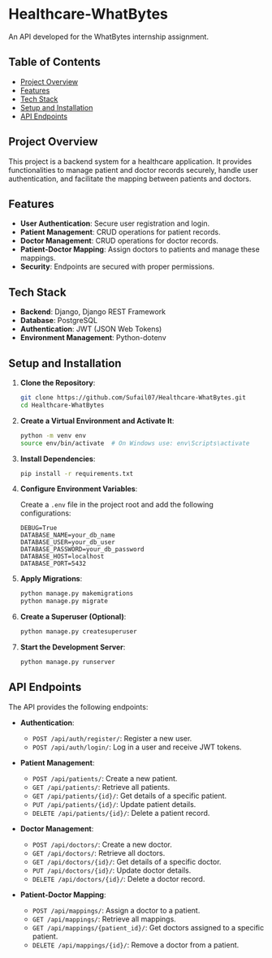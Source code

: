 # Healthcare-WhatBytes

An API developed for the WhatBytes internship assignment.

## Table of Contents

- [Project Overview](#project-overview)
- [Features](#features)
- [Tech Stack](#tech-stack)
- [Setup and Installation](#setup-and-installation)
- [API Endpoints](#api-endpoints)

## Project Overview

This project is a backend system for a healthcare application. It provides functionalities to manage patient and doctor records securely, handle user authentication, and facilitate the mapping between patients and doctors.

## Features

- **User Authentication**: Secure user registration and login.
- **Patient Management**: CRUD operations for patient records.
- **Doctor Management**: CRUD operations for doctor records.
- **Patient-Doctor Mapping**: Assign doctors to patients and manage these mappings.
- **Security**: Endpoints are secured with proper permissions.

## Tech Stack

- **Backend**: Django, Django REST Framework
- **Database**: PostgreSQL
- **Authentication**: JWT (JSON Web Tokens)
- **Environment Management**: Python-dotenv

## Setup and Installation

1. **Clone the Repository**:

    ```bash
    git clone https://github.com/Sufail07/Healthcare-WhatBytes.git
    cd Healthcare-WhatBytes
    ```

2. **Create a Virtual Environment and Activate It**:

    ```bash
    python -m venv env
    source env/bin/activate  # On Windows use: env\Scripts\activate
    ```

3. **Install Dependencies**:

    ```bash
    pip install -r requirements.txt
    ```

4. **Configure Environment Variables**:

    Create a `.env` file in the project root and add the following configurations:

    ```env
    DEBUG=True
    DATABASE_NAME=your_db_name
    DATABASE_USER=your_db_user
    DATABASE_PASSWORD=your_db_password
    DATABASE_HOST=localhost
    DATABASE_PORT=5432
    ```

5. **Apply Migrations**:

    ```bash
    python manage.py makemigrations
    python manage.py migrate
    ```

6. **Create a Superuser (Optional)**:

    ```bash
    python manage.py createsuperuser
    ```

7. **Start the Development Server**:

    ```bash
    python manage.py runserver
    ```

## API Endpoints

The API provides the following endpoints:

- **Authentication**:
  - `POST /api/auth/register/`: Register a new user.
  - `POST /api/auth/login/`: Log in a user and receive JWT tokens.

- **Patient Management**:
  - `POST /api/patients/`: Create a new patient.
  - `GET /api/patients/`: Retrieve all patients.
  - `GET /api/patients/{id}/`: Get details of a specific patient.
  - `PUT /api/patients/{id}/`: Update patient details.
  - `DELETE /api/patients/{id}/`: Delete a patient record.

- **Doctor Management**:
  - `POST /api/doctors/`: Create a new doctor.
  - `GET /api/doctors/`: Retrieve all doctors.
  - `GET /api/doctors/{id}/`: Get details of a specific doctor.
  - `PUT /api/doctors/{id}/`: Update doctor details.
  - `DELETE /api/doctors/{id}/`: Delete a doctor record.

- **Patient-Doctor Mapping**:
  - `POST /api/mappings/`: Assign a doctor to a patient.
  - `GET /api/mappings/`: Retrieve all mappings.
  - `GET /api/mappings/{patient_id}/`: Get doctors assigned to a specific patient.
  - `DELETE /api/mappings/{id}/`: Remove a doctor from a patient.

